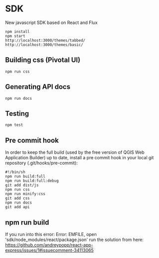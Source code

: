 # SDK
New javascript SDK based on React and Flux

    npm install
    npm start
    http://localhost:3000/themes/tabbed/
    http://localhost:3000/themes/basic/

## Building css (Pivotal UI)

    npm run css

## Generating API docs

    npm run docs

## Testing
    npm test

## Pre commit hook
In order to keep the full build (used by the free version of QGIS Web Application Builder) up to date, install a pre commit hook in your local git repository (.git/hooks/pre-commit):

    #!/bin/sh
    npm run build:full
    npm run build:full:debug
    git add dist/js
    npm run css
    npm run minify:css
    git add css
    npm run docs
    git add api

## npm run build
If you run into this error: Error: EMFILE, open 'sdk/node_modules/react/package.json' run the solution from here: https://github.com/andreypopp/react-app-express/issues/1#issuecomment-34113065

